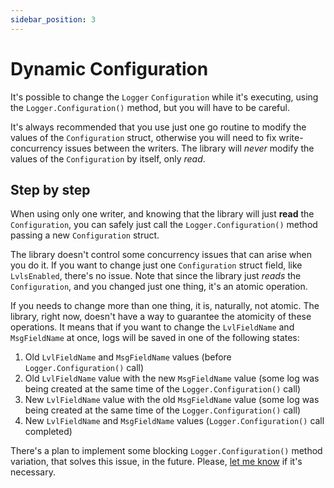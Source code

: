 ```yaml
---
sidebar_position: 3
---
```


# Dynamic Configuration

It's possible to change the `Logger` `Configuration` while it's executing, using the `Logger.Configuration()` method, but you will have to be careful.

It's always recommended that you use just one go routine to modify the values of the `Configuration` struct, otherwise you will need to fix write-concurrency issues between the writers. The library will _never_ modify the values of the `Configuration` by itself, only _read_.

## Step by step

When using only one writer, and knowing that the library will just **read** the `Configuration`, you can safely just call the `Logger.Configuration()` method passing a new `Configuration` struct.

The library doesn't control some concurrency issues that can arise when you do it. If you want to change just one `Configuration` struct field, like `LvlsEnabled`, there's no issue. Note that since the library just _reads_ the `Configuration`, and you changed just one thing, it's an atomic operation.

If you needs to change more than one thing, it is, naturally, not atomic. The library, right now, doesn't have a way to guarantee the atomicity of these operations. It means that if you want to change the `LvlFieldName` and `MsgFieldName` at once, logs will be saved in one of the following states:

1. Old `LvlFieldName` and `MsgFieldName` values (before `Logger.Configuration()` call)
2. Old `LvlFieldName` value with the new `MsgFieldName` value (some log was being created at the same time of the `Logger.Configuration()` call)
3. New `LvlFieldName` value with the old `MsgFieldName` value (some log was being created at the same time of the `Logger.Configuration()` call)
4. New `LvlFieldName` and `MsgFieldName` values (`Logger.Configuration()` call completed)

There's a plan to implement some blocking `Logger.Configuration()` method variation, that solves this issue, in the future. Please, [let me know](https://github.com/mathbalduino/go-log/issues) if it's necessary.
